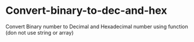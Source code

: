 # Convert-binary-to-dec-and-hex
Convert Binary number to Decimal and Hexadecimal number using function (don not use string or array)
